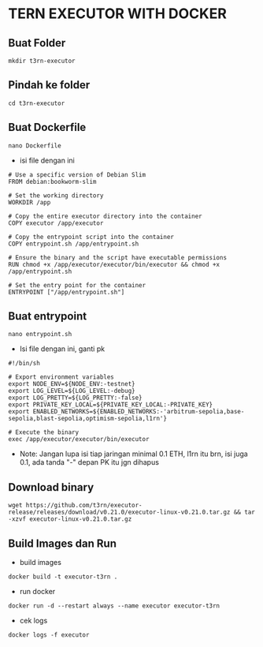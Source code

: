 # TERN EXECUTOR WITH DOCKER

## Buat Folder
```
mkdir t3rn-executor
```

## Pindah ke folder
```
cd t3rn-executor
```

## Buat Dockerfile
```
nano Dockerfile
```

- isi file dengan ini
```
# Use a specific version of Debian Slim
FROM debian:bookworm-slim

# Set the working directory
WORKDIR /app

# Copy the entire executor directory into the container
COPY executor /app/executor

# Copy the entrypoint script into the container
COPY entrypoint.sh /app/entrypoint.sh

# Ensure the binary and the script have executable permissions
RUN chmod +x /app/executor/executor/bin/executor && chmod +x /app/entrypoint.sh

# Set the entry point for the container
ENTRYPOINT ["/app/entrypoint.sh"]
```

## Buat entrypoint
```
nano entrypoint.sh
```

- Isi file dengan ini, ganti pk
```
#!/bin/sh

# Export environment variables
export NODE_ENV=${NODE_ENV:-testnet}
export LOG_LEVEL=${LOG_LEVEL:-debug}
export LOG_PRETTY=${LOG_PRETTY:-false}
export PRIVATE_KEY_LOCAL=${PRIVATE_KEY_LOCAL:-PRIVATE_KEY}
export ENABLED_NETWORKS=${ENABLED_NETWORKS:-'arbitrum-sepolia,base-sepolia,blast-sepolia,optimism-sepolia,l1rn'}

# Execute the binary
exec /app/executor/executor/bin/executor
```

- Note: Jangan lupa isi tiap jaringan minimal 0.1 ETH, l1rn itu brn, isi juga 0.1, ada tanda "-" depan PK itu jgn dihapus

## Download binary
```
wget https://github.com/t3rn/executor-release/releases/download/v0.21.0/executor-linux-v0.21.0.tar.gz && tar -xzvf executor-linux-v0.21.0.tar.gz
```

## Build Images dan Run
- build images
```
docker build -t executor-t3rn .
```

- run docker
```
docker run -d --restart always --name executor executor-t3rn
```

- cek logs
```
docker logs -f executor
```
